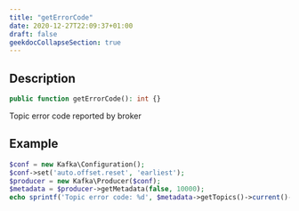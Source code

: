 ```yaml
---
title: "getErrorCode"
date: 2020-12-27T22:09:37+01:00
draft: false
geekdocCollapseSection: true
---
```

## Description
```php
public function getErrorCode(): int {}
```
Topic error code reported by broker
## Example
```php
$conf = new Kafka\Configuration();
$conf->set('auto.offset.reset', 'earliest');
$producer = new Kafka\Producer($conf);
$metadata = $producer->getMetadata(false, 10000);
echo sprintf('Topic error code: %d', $metadata->getTopics()->current()->getErrorCode()) . PHP_EOL;
```